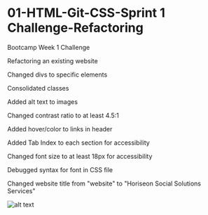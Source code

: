 # 01-HTML-Git-CSS-Sprint 1 Challenge-Refactoring
Bootcamp Week 1 Challenge

Refactoring an existing website

  Changed divs to specific elements
  
  Consolidated classes
  
  Added alt text to images
  
  Changed contrast ratio to at least 4.5:1
  
  Added hover/color to links in header
  
  Added Tab Index to each section for accessibility
  
  Changed font size to at least 18px for accessibility
  
  Debugged syntax for font in CSS file
  
  Changed website title from "website" to "Horiseon Social Solutions Services"

![alt text](http://url/to/img.png)